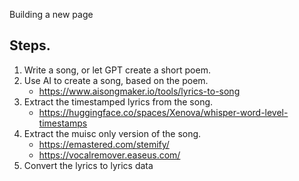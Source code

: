 Building a new page

## Steps. 
1. Write a song, or let GPT create a short poem.
2. Use AI to create a song, based on the poem.
    - https://www.aisongmaker.io/tools/lyrics-to-song
3. Extract the timestamped lyrics from the song.
    - https://huggingface.co/spaces/Xenova/whisper-word-level-timestamps
4. Extract the muisc only version of the song.
    - https://emastered.com/stemify/
    - https://vocalremover.easeus.com/
5. Convert the lyrics to lyrics data
